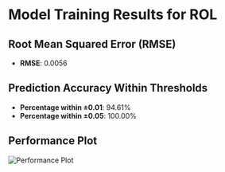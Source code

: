 # Model Training Results for ROL

## Root Mean Squared Error (RMSE)
- **RMSE**: 0.0056

## Prediction Accuracy Within Thresholds
- **Percentage within ±0.01**: 94.61%
- **Percentage within ±0.05**: 100.00%

## Performance Plot
![Performance Plot](../imgs/ROL.png)
